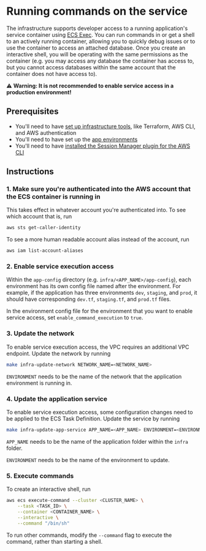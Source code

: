 # Running commands on the service

The infrastructure supports developer access to a running application's service container using [ECS Exec](https://docs.aws.amazon.com/AmazonECS/latest/developerguide/ecs-exec.html). You can run commands in or get a shell to an actively running container, allowing you to quickly debug issues or to use the container to access an attached database. Once you create an interactive shell, you will be operating with the same permissions as the container (e.g. you may access any database the container has access to, but you cannot access databases within the same account that the container does not have access to).

⚠️ **Warning: It is not recommended to enable service access in a production environment!**

## Prerequisites

* You'll need to have [set up infrastructure tools](./set-up-infrastructure-tools.md), like Terraform, AWS CLI, and AWS authentication
* You'll need to have set up the [app environments](./set-up-app-env.md)
* You'll need to have [installed the Session Manager plugin for the AWS CLI](https://docs.aws.amazon.com/systems-manager/latest/userguide/session-manager-working-with-install-plugin.html)

## Instructions

### 1. Make sure you're authenticated into the AWS account that the ECS container is running in

This takes effect in whatever account you're authenticated into. To see which account that is, run

```bash
aws sts get-caller-identity
```

To see a more human readable account alias instead of the account, run

```bash
aws iam list-account-aliases
```

### 2. Enable service execution access

Within the `app-config` directory (e.g. `infra/<APP_NAME>/app-config`), each environment has its own config file named after the environment. For example, if the application has three environments `dev`, `staging`, and `prod`, it should have corresponding `dev.tf`, `staging.tf`, and `prod.tf` files.

In the environment config file for the environment that you want to enable service access, set `enable_command_execution` to `true`.

### 3. Update the network

To enable service execution access, the VPC requires an additional VPC endpoint. Update the network by running

```bash
make infra-update-network NETWORK_NAME=<NETWORK_NAME>
```

`ENVIRONMENT` needs to be the name of the network that the application environment is running in.

### 4. Update the application service

To enable service execution access, some configuration changes need to be applied to the ECS Task Definition. Update the service by running

```bash
make infra-update-app-service APP_NAME=<APP_NAME> ENVIRONMENT=<ENVIRONMENT>
```

`APP_NAME` needs to be the name of the application folder within the `infra` folder.

`ENVIRONMENT` needs to be the name of the environment to update.

### 5. Execute commands

To create an interactive shell, run

```bash
aws ecs execute-command --cluster <CLUSTER_NAME> \
    --task <TASK_ID> \
    --container <CONTAINER_NAME> \
    --interactive \
    --command "/bin/sh"
```

To run other commands, modify the `--command` flag to execute the command, rather than starting a shell.
